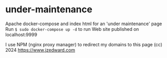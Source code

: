 # under-maintenance
Apache docker-compose and index html for an 'under maintenance' page
Run `$ sudo docker-compose up -d` to run
Web site published on localhost:9999

I use NPM (nginx proxy manager) to redirect my domains to this page
(cc) 2024 https://www.jzedward.com
